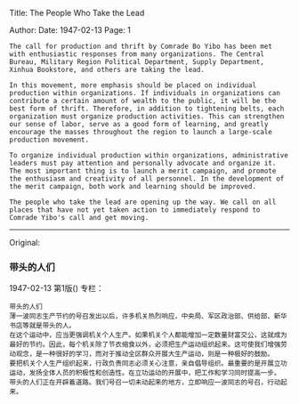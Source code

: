 Title: The People Who Take the Lead

Author: 
Date: 1947-02-13
Page: 1

    The call for production and thrift by Comrade Bo Yibo has been met with enthusiastic responses from many organizations. The Central Bureau, Military Region Political Department, Supply Department, Xinhua Bookstore, and others are taking the lead.

    In this movement, more emphasis should be placed on individual production within organizations. If individuals in organizations can contribute a certain amount of wealth to the public, it will be the best form of thrift. Therefore, in addition to tightening belts, each organization must organize production activities. This can strengthen our sense of labor, serve as a good form of learning, and greatly encourage the masses throughout the region to launch a large-scale production movement.

    To organize individual production within organizations, administrative leaders must pay attention and personally advocate and organize it. The most important thing is to launch a merit campaign, and promote the enthusiasm and creativity of all personnel. In the development of the merit campaign, both work and learning should be improved.

    The people who take the lead are opening up the way. We call on all places that have not yet taken action to immediately respond to Comrade Yibo's call and get moving.



<hr /> 

Original: 


### 带头的人们

1947-02-13
第1版()
专栏：

    带头的人们
    薄一波同志生产节约的号召发出以后，许多机关热烈响应，中央局、军区政治部、供给部、新华书店等就是带头的人。
    在这个运动中，应当更强调机关个人生产。如果机关个人都能增加一定数量财富交公，这就成为最好的节约。因此，每个机关除了节衣缩食以外，必须把生产运动组织起来。这可使我们增强劳动观念，是一种很好的学习，而对于推动全区群众开展大生产运动，则是一种极好的鼓励。
    要把机关个人生产组织起来，行政负责同志必须关心注意，亲自倡导组织。最重要的是开展立功运动，发扬全体人员的积极性和创造性。在立功运动的开展中，把工作和学习同时提高一步。
    带头的人们正在开辟着道路。我们号召一切未动起来的地方，立即响应一波同志的号召，行动起来。
